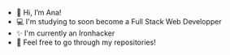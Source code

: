 - 👋 Hi, I’m Ana! 
- 💻 I'm studying to soon become a Full Stack Web Developper
- ✨ I'm currently an Ironhacker
- 🌷 Feel free to go through my repositories! 


<!---
AnaGutierrezRuiz/AnaGutierrezRuiz is a ✨ special ✨ repository because its `README.md` (this file) appears on your GitHub profile.
You can click the Preview link to take a look at your changes.
--->
